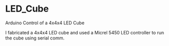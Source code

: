 # LED_Cube
Arduino Control of a 4x4x4 LED Cube

I fabricated a 4x4x4 LED cube and used a Micrel 5450 LED controller to run the cube using serial comm. 
